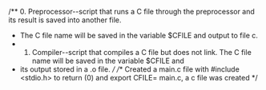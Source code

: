 /** 0. Preprocessor--script that runs a C file through the preprocessor and its result is saved into another file. 
* The C file name will be saved in the variable $CFILE and output to file c.
* 1. Compiler--script that compiles a C file but does not link. The C file name will be saved in the variable $CFILE and 
* its output stored in a .o file.
*/
/** Created a main.c file with #include <stdio.h> to return (0) and export CFILE= main.c,  a c file was created */ 
